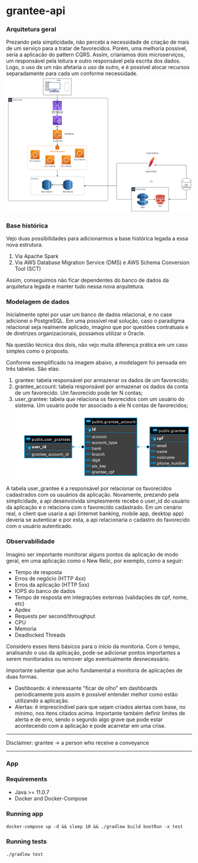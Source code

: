 # grantee-api

### Arquitetura geral
Prezando pela simplicidade, não percebi a necessidade de criação de mais de um serviço para a tratar de favorecidos.
Porém, uma melhoria possível, seria a aplicacão do pattern CQRS. Assim, criaríamos dois microserviços, um responsável pela leitura e outro responsável pela escrita dos dados. Logo, o uso de um não afetaria o uso de outro, e é possível alocar recursos separadamente para cada um conforme necessidade.
![image](img/topology.png)

### Base histórica
Vejo duas possibilidades para adicionarmos a base histórica legada a essa nova estrutura.
1) Via Apache Spark
2) Via AWS Database Migration Service (DMS) e AWS Schema Conversion Tool (SCT)

Assim, conseguimos não ficar dependentes do banco de dados da arquitetura legada e manter tudo nessa nova arquitetura.


### Modelagem de dados
Inicialmente optei por usar um banco de dados relacional, e no case adicionei o PostgreSQL. Em uma possível real solução, caso o paradigma relacional seja realmente aplicado, imagino que por questões contratuais e de diretrizes organizacionais, possamos utilizar o Oracle.

Na questão técnica dos dois, não vejo muita diferença prática em um caso simples como o proposto.

Conforme exemplificado na imagem abaixo, a modelagem foi pensada em três tabelas. São elas:
1) grantee: tabela responsável por armazenar os dados de um favorecido;
2) grantee_account: tabela responsável por armazenar os dados da conta de um favorecido. Um favorecido pode ter N contas;
3) user_grantee: tabela que relaciona os favorecidos com um usuário do sistema. Um usuário pode ter associado a ele N contas de favorecidos;
![image](img/er.png)

A tabela user_grantee é a responsável por relacionar os favorecidos cadastrados com os usuários da aplicação. Novamente, prezando pela simplicidade, a api desenvolvida simplesmente recebe o user_id do usuário da aplicação e o relaciona com o favorecido cadastrado. Em um cenário real, o client que usaria a api (internet banking, mobile app, desktop app) deveria se autenticar e por esta, a api relacionaria o cadastro do favorecido com o usuário autenticado.


### Observabilidade

Imagino ser importante monitorar alguns pontos da aplicação de modo geral, em uma aplicação como o New Relic, por exemplo, como a seguir:

- Tempo de resposta
- Erros de negócio (HTTP 4xx)
- Erros da aplicação (HTTP 5xx)
- IOPS do banco de dados
- Tempo de resposta em integrações externas (validações de cpf, nome, etc)
- Apdex
- Requests per second/throughput
- CPU
- Memoria
- Deadlocked Threads

Considero esses itens básicos para o início da monitoria. Com o tempo, analisando o uso da aplicação, pode-se adicionar pontos importantes a serem monitorados ou remover algo eventualmente desnecessário.

Importante salientar que acho fundamental a monitoria de aplicações de duas formas.
- Dashboards: é interessante "ficar de olho" em dashboards periodicamente pois assim é possível entender melhor como estão utilizando a aplicação.
- Alertas: é imprescindível para que sejam criados alertas com base, no mínimo, nos itens citados acima. Importante também definir limites de alerta e de erro, sendo o segundo algo grave que pode estar acontecendo com a aplicação e pode acarretar em uma crise.

<hr>
Disclaimer: 
grantee -> a person who receive a conveyance
<hr>

### App

### Requirements
* Java >= 11.0.7
* Docker and Docker-Compose

### Running app
```shell
docker-compose up -d && sleep 10 && ./gradlew build bootRun -x test
```

### Running tests
```shell
./gradlew test
```